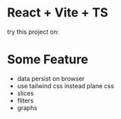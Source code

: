 # React + Vite + TS

try this project on:

# Some Feature

- data persist on browser
- use tailwind css instead plane css
- slices
- fliters
- graphs

